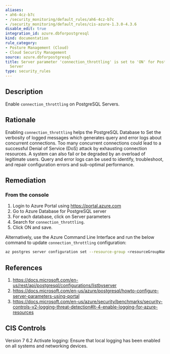 ```yaml
---
aliases:
- ah6-4cz-b7c
- /security_monitoring/default_rules/ah6-4cz-b7c
- /security_monitoring/default_rules/cis-azure-1.3.0-4.3.6
disable_edit: true
integration_id: azure.dbforpostgresql
kind: documentation
rule_category:
- Posture Management (Cloud)
- Cloud Security Management
source: azure.dbforpostgresql
title: Server parameter 'connection_throttling' is set to 'ON' for PostgreSQL Database
  Server
type: security_rules
---
```


## Description

Enable `connection_throttling` on PostgreSQL Servers.

## Rationale

Enabling `connection_throttling` helps the PostgreSQL Database to Set the verbosity of logged messages which generates query and error logs about concurrent connections. Too many concurrent connections could lead to a successful Denial of Service (DoS) attack by exhausting connection resources. A system can also fail or be degraded by an overload of legitimate users. Query and error logs can be used to identify, troubleshoot, and repair configuration errors and sub-optimal performance.

## Remediation

### From the console

1. Login to Azure Portal using https://portal.azure.com
2. Go to Azure Database for PostgreSQL server
3. For each database, click on Server parameters
4. Search for `connection_throttling`.
5. Click ON and save. 

Alternatively, use the Azure Command Line Interface and run the below command to update `connection_throttling` configuration:

  ```bash
  az postgres server configuration set --resource-group <resourceGroupName> --server-name <serverName> --name connection_throttling --value on
  ```

## References

1. https://docs.microsoft.com/en-us/rest/api/postgresql/configurations/listbyserver
2. https://docs.microsoft.com/en-us/azure/postgresql/howto-configure-server-parameters-using-portal
3. https://docs.microsoft.com/en-us/azure/security/benchmarks/security-controls-v2-logging-threat-detection#lt-4-enable-logging-for-azure-resources

## CIS Controls

Version 7 6.2 Activate logging: Ensure that local logging has been enabled on all systems and networking devices.
